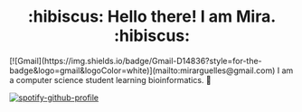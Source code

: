 <h1 align="center">
    :hibiscus: Hello there! I am Mira. :hibiscus:
</h1>
[![Gmail](https://img.shields.io/badge/Gmail-D14836?style=for-the-badge&logo=gmail&logoColor=white)](mailto:mirarguelles@gmail.com)  
I am a computer science student learning bioinformatics. 🧬  

[![spotify-github-profile](https://spotify-github-profile.vercel.app/api/view?uid=mirarguelles&cover_image=true&theme=novatorem&show_offline=false&background_color=121212&bar_color=53b14f&bar_color_cover=false)](https://spotify-github-profile.vercel.app/api/view?uid=mirarguelles&redirect=true)
